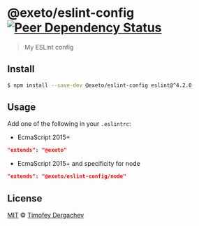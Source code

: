 # @exeto/eslint-config [![Peer Dependency Status][peerdepstat-image]][peerdepstat-url]

> My ESLint config

## Install

```bash
$ npm install --save-dev @exeto/eslint-config eslint@^4.2.0
```

## Usage

Add one of the following in your `.eslintrc`:

- EcmaScript 2015+

```json
"extends": "@exeto"
```

- EcmaScript 2015+ and specificity for node

```json
"extends": "@exeto/eslint-config/node"
```

## License

[MIT](LICENSE.md) © [Timofey Dergachev](https://exeto.me/en)

[peerdepstat-url]: https://david-dm.org/exeto/eslint-config?type=peer
[peerdepstat-image]: https://david-dm.org/exeto/eslint-config/peer-status.svg?style=flat-square
